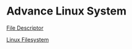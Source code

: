 # Advance Linux System

[File Descriptor](Advance%20Linux%20System%20c25317b925ec43cd9e0ad9d9d14b94a1/File%20Descriptor%203a2c4899e99f43baba741511bbe58fe7.md)

[Linux Filesystem](Advance%20Linux%20System%20c25317b925ec43cd9e0ad9d9d14b94a1/Linux%20Filesystem%20ca73be86404245d58f586095f46a58a0.md)